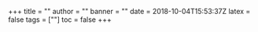 +++
title = ""
author = ""
banner = ""
date = 2018-10-04T15:53:37Z
latex = false
tags = [""]
toc = false
+++
